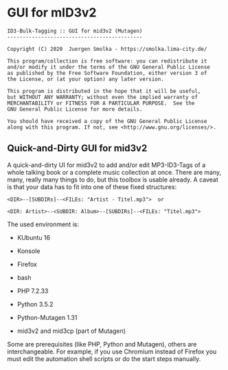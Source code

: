 # GUI for mID3v2
 
    ID3-Bulk-Tagging :: GUI for mid3v2 (Mutagen) 
    -------------------------------------------- 
    
    Copyright (C) 2020  Juergen Smolka - https://smolka.lima-city.de/

    This program/collection is free software: you can redistribute it 
    and/or modify it under the terms of the GNU General Public License 
    as published by the Free Software Foundation, either version 3 of 
    the License, or (at your option) any later version.

    This program is distributed in the hope that it will be useful,
    but WITHOUT ANY WARRANTY; without even the implied warranty of
    MERCHANTABILITY or FITNESS FOR A PARTICULAR PURPOSE.  See the
    GNU General Public License for more details.

    You should have received a copy of the GNU General Public License
    along with this program. If not, see <http://www.gnu.org/licenses/>.



Quick-and-Dirty GUI for mid3v2
------------------------------
A quick-and-dirty UI for mid3v2 to add and/or edit MP3-ID3-Tags of a whole talking book or a complete music collection at once. There are many, many, really many things to do, but this toolbox is usable already. A caveat is that your data has to fit into one of these fixed structures: 

    <DIR>--[SUBDIRs]--<FILEs: "Artist - Titel.mp3">  or 

    <DIR: Artist>--<SUBDIR: Album>--[SUBDIRs]--<FILEs: "Titel.mp3">

The used environment is:

+ KUbuntu 16
+ Konsole
+ Firefox
+ bash

+ PHP 7.2.33
+ Python 3.5.2
+ Python-Mutagen 1.31
+  mid3v2 and mid3cp (part of Mutagen)

Some are prerequisites (like PHP, Python and Mutagen), others are interchangeable. For example, if you use Chromium instead of Firefox you must edit the automation shell scripts or do the start steps manually. 


